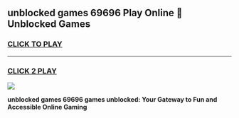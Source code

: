 
## unblocked games 69696 Play Online 👋 Unblocked Games
<h3>
<a href="https://premium.freeplayer.one?title=unblocked_games_69696&ref=19F">CLICK TO PLAY</a></h3>
<hr>

<h3>
<a href="https://premium.freeplayer.one?title=unblocked_games_69696&ref=19F">CLICK 2 PLAY</a>
  
</h3>

<a href="https://premium.freeplayer.one?title=unblocked_games_69696&ref=19F"><img src="https://clearcache.store/games.png"></a>


**unblocked games 69696 games unblocked: Your Gateway to Fun and Accessible Online Gaming**
